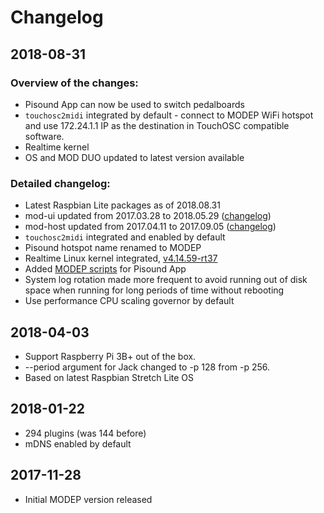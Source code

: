 # Changelog

## 2018-08-31

### Overview of the changes:

* Pisound App can now be used to switch pedalboards
* `touchosc2midi` integrated by default - connect to MODEP WiFi hotspot and use 172.24.1.1 IP as the destination in TouchOSC compatible software.
* Realtime kernel
* OS and MOD DUO updated to latest version available

### Detailed changelog:

* Latest Raspbian Lite packages as of 2018.08.31
* mod-ui updated from 2017.03.28 to 2018.05.29 ([changelog](https://github.com/BlokasLabs/mod-ui/pull/3))
* mod-host updated from 2017.04.11 to 2017.09.05 ([changelog](https://github.com/BlokasLabs/mod-host/pull/1/commits/1726ad06b11323da7e1aaed690ff8aef91f702b5))
* `touchosc2midi` integrated and enabled by default
* Pisound hotspot name renamed to MODEP
* Realtime Linux kernel integrated, [v4.14.59-rt37](https://github.com/BlokasLabs/rpi-kernel-rt/releases/tag/v4.14.59-rt37)
* Added [MODEP scripts](https://github.com/BlokasLabs/modep-ctl-scripts) for Pisound App
* System log rotation made more frequent to avoid running out of disk space when running for long periods of time without rebooting
* Use performance CPU scaling governor by default

## 2018-04-03

* Support Raspberry Pi 3B+ out of the box.
* --period argument for Jack changed to -p 128 from -p 256.
* Based on latest Raspbian Stretch Lite OS

## 2018-01-22

* 294 plugins (was 144 before)
* mDNS enabled by default

## 2017-11-28

* Initial MODEP version released